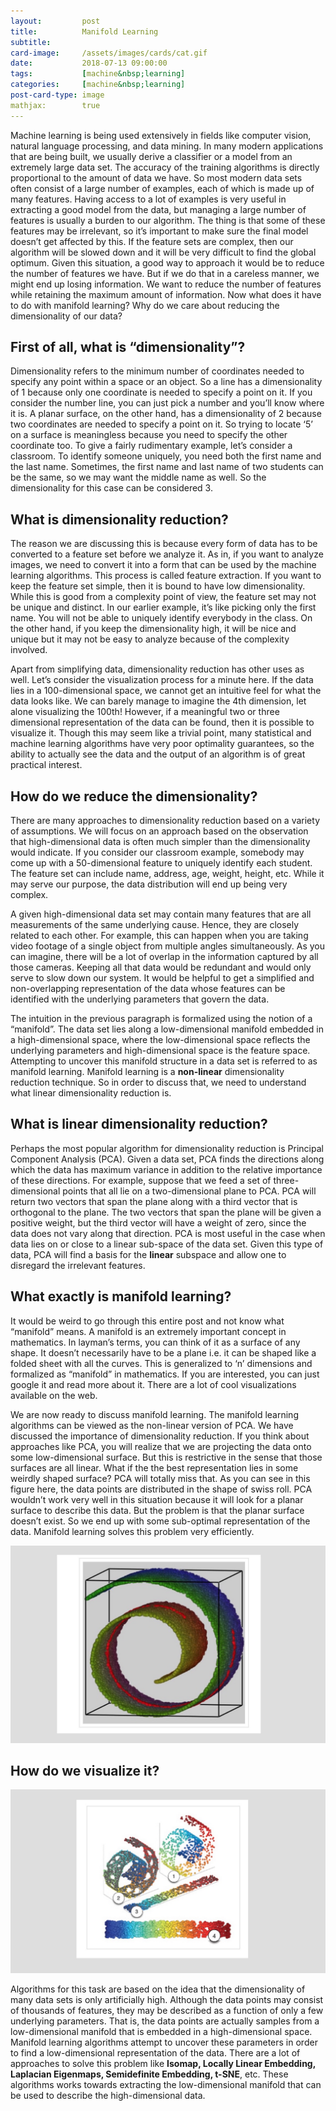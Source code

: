 ```yaml
---
layout:         post
title:          Manifold Learning
subtitle:
card-image:     /assets/images/cards/cat.gif
date:           2018-07-13 09:00:00
tags:           [machine&nbsp;learning]
categories:     [machine&nbsp;learning]
post-card-type: image
mathjax:        true
---
```


Machine learning is being used extensively in fields like computer vision, natural language processing, and data mining. In many modern applications that are being built, we usually derive a classifier or a model from an extremely large data set. The accuracy of the training algorithms is directly proportional to the amount of data we have. So most modern data sets often consist of a large number of examples, each of which is made up of many features. Having access to a lot of examples is very useful in extracting a good model from the data, but managing a large number of features is usually a burden to our algorithm. The thing is that some of these features may be irrelevant, so it’s important to make sure the final model doesn’t get affected by this. If the feature sets are complex, then our algorithm will be slowed down and it will be very difficult to find the global optimum. Given this situation, a good way to approach it would be to reduce the number of features we have. But if we do that in a careless manner, we might end up losing information. We want to reduce the number of features while retaining the maximum amount of information. Now what does it have to do with manifold learning? Why do we care about reducing the dimensionality of our data?

## First of all, what is “dimensionality”?

Dimensionality refers to the minimum number of coordinates needed to specify any point within a space or an object. So a line has a dimensionality of 1 because only one coordinate is needed to specify a point on it. If you consider the number line, you can just pick a number and you’ll know where it is. A planar surface, on the other hand, has a dimensionality of 2 because two coordinates are needed to specify a point on it. So trying to locate ‘5’ on a surface is meaningless because you need to specify the other coordinate too. To give a fairly rudimentary example, let’s consider a classroom. To identify someone uniquely, you need both the first name and the last name. Sometimes, the first name and last name of two students can be the same, so we may want the middle name as well. So the dimensionality for this case can be considered 3.

## What is dimensionality reduction?

The reason we are discussing this is because every form of data has to be converted to a feature set before we analyze it. As in, if you want to analyze images, we need to convert it into a form that can be used by the machine learning algorithms. This process is called feature extraction. If you want to keep the feature set simple, then it is bound to have low dimensionality. While this is good from a complexity point of view, the feature set may not be unique and distinct. In our earlier example, it’s like picking only the first name. You will not be able to uniquely identify everybody in the class. On the other hand, if you keep the dimensionality high, it will be nice and unique but it may not be easy to analyze because of the complexity involved.

Apart from simplifying data, dimensionality reduction has other uses as well. Let’s consider the visualization process for a minute here. If the data lies in a 100-dimensional space, we cannot get an intuitive feel for what the data looks like. We can barely manage to imagine the 4th dimension, let alone visualizing the 100th! However, if a meaningful two or three dimensional representation of the data can be found, then it is possible to visualize it. Though this may seem like a trivial point, many statistical and machine learning algorithms have very poor optimality guarantees, so the ability to actually see the data and the output of an algorithm is of great practical interest.

## How do we reduce the dimensionality?

There are many approaches to dimensionality reduction based on a variety of assumptions. We will focus on an approach based on the observation that high-dimensional data is often much simpler than the dimensionality would indicate. If you consider our classroom example, somebody may come up with a 50-dimensional feature to uniquely identify each student. The feature set can include name, address, age, weight, height, etc. While it may serve our purpose, the data distribution will end up being very complex.

A given high-dimensional data set may contain many features that are all measurements of the same underlying cause. Hence, they are closely related to each other. For example, this can happen when you are taking video footage of a single object from multiple angles simultaneously. As you can imagine, there will be a lot of overlap in the information captured by all those cameras. Keeping all that data would be redundant and would only serve to slow down our system. It would be helpful to get a simplified and non-overlapping representation of the data whose features can be identified with the underlying parameters that govern the data.

The intuition in the previous paragraph is formalized using the notion of a “manifold”. The data set lies along a low-dimensional manifold embedded in a high-dimensional space, where the low-dimensional space reflects the underlying parameters and high-dimensional space is the feature space. Attempting to uncover this manifold structure in a data set is referred to as manifold learning. Manifold learning is a **non-linear** dimensionality reduction technique. So in order to discuss that, we need to understand what linear dimensionality reduction is.

## What is linear dimensionality reduction?

Perhaps the most popular algorithm for dimensionality reduction is Principal Component Analysis (PCA). Given a data set, PCA finds the directions along which the data has maximum variance in addition to the relative importance of these directions. For example, suppose that we feed a set of three-dimensional points that all lie on a two-dimensional plane to PCA. PCA will return two vectors that span the plane along with a third vector that is orthogonal to the plane. The two vectors that span the plane will be given a positive weight, but the third vector will have a weight of zero, since the data does not vary along that direction. PCA is most useful in the case when data lies on or close to a linear sub-space of the data set. Given this type of data, PCA will find a basis for the **linear** subspace and allow one to disregard the irrelevant features.

## What exactly is manifold learning?

It would be weird to go through this entire post and not know what “manifold” means. A manifold is an extremely important concept in mathematics. In layman’s terms, you can think of it as a surface of any shape. It doesn’t necessarily have to be a plane i.e. it can be shaped like a folded sheet with all the curves. This is generalized to ‘n’ dimensions and formalized as “manifold” in mathematics. If you are interested, you can just google it and read more about it. There are a lot of cool visualizations available on the web.

We are now ready to discuss manifold learning. The manifold learning algorithms can be viewed as the non-linear version of PCA. We have discussed the importance of dimensionality reduction. If you think about approaches like PCA, you will realize that we are projecting the data onto some low-dimensional surface. But this is restrictive in the sense that those surfaces are all linear. What if the the best representation lies in some weirdly shaped surface? PCA will totally miss that. As you can see in this figure here, the data points are distributed in the shape of swiss roll. PCA wouldn’t work very well in this situation because it will look for a planar surface to describe this data. But the problem is that the planar surface doesn’t exist. So we end up with some sub-optimal representation of the data. Manifold learning solves this problem very efficiently.

![manifold1](/assets/images/manifold1.jpg)

## How do we visualize it?

![manifold2](/assets/images/manifold2.jpg)

Algorithms for this task are based on the idea that the dimensionality of many data sets is only artificially high. Although the data points may consist of thousands of features, they may be described as a function of only a few underlying parameters. That is, the data points are actually samples from a low-dimensional manifold that is embedded in a high-dimensional space. Manifold learning algorithms attempt to uncover these parameters in order to find a low-dimensional representation of the data. There are a lot of approaches to solve this problem like **Isomap, Locally Linear Embedding, Laplacian Eigenmaps, Semidefinite Embedding, t-SNE**, etc. These algorithms works towards extracting the low-dimensional manifold that can be used to describe the high-dimensional data.

